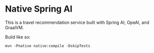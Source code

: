 # Native Spring AI

This is a travel recommendation service built with Spring AI, OpeAI, and GraalVM.

Build like so:

```shell
mvn -Pnative native:compile -DskipTests
```